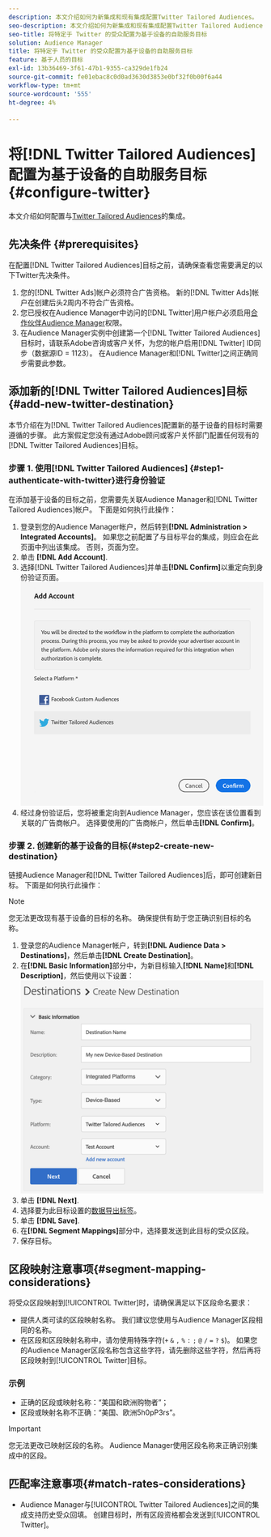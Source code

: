 ```yaml
---
description: 本文介绍如何为新集成和现有集成配置Twitter Tailored Audiences。
seo-description: 本文介绍如何为新集成和现有集成配置Twitter Tailored Audiences。
seo-title: 将特定于 Twitter 的受众配置为基于设备的自助服务目标
solution: Audience Manager
title: 将特定于 Twitter 的受众配置为基于设备的自助服务目标
feature: 基于人员的目标
exl-id: 13b36469-3f61-47b1-9355-ca329de1fb24
source-git-commit: fe01ebac8c0d0ad3630d3853e0bf32f0b00f6a44
workflow-type: tm+mt
source-wordcount: '555'
ht-degree: 4%

---
```


# 将[!DNL Twitter Tailored Audiences]配置为基于设备的自助服务目标{#configure-twitter}

本文介绍如何配置与[Twitter Tailored Audiences](https://business.twitter.com/en/targeting/tailored-audiences.html)的集成。

## 先决条件 {#prerequisites}

在配置[!DNL Twitter Tailored Audiences]目标之前，请确保查看您需要满足的以下Twitter先决条件。

1. 您的[!DNL Twitter Ads]帐户必须符合广告资格。 新的[!DNL Twitter Ads]帐户在创建后头2周内不符合广告资格。
2. 您已授权在Audience Manager中访问的[!DNL Twitter]用户帐户必须启用[合作伙伴Audience Manager](https://business.twitter.com/en/help/troubleshooting/multi-user-login-faq.html#accesslevels)权限。
3. 在Audience Manager实例中创建第一个[!DNL Twitter Tailored Audiences]目标时，请联系Adobe咨询或客户关怀，为您的帐户启用[!DNL Twitter] ID同步（数据源ID = 1123）。 在Audience Manager和[!DNL Twitter]之间正确同步需要此参数。

## 添加新的[!DNL Twitter Tailored Audiences]目标{#add-new-twitter-destination}

本节介绍在为[!DNL Twitter Tailored Audiences]配置新的基于设备的目标时需要遵循的步骤。 此方案假定您没有通过Adobe顾问或客户关怀部门配置任何现有的[!DNL Twitter Tailored Audiences]目标。

### 步骤 1. 使用[!DNL Twitter Tailored Audiences] {#step1-authenticate-with-twitter}进行身份验证

在添加基于设备的目标之前，您需要先关联Audience Manager和[!DNL Twitter Tailored Audiences]帐户。 下面是如何执行此操作：

1. 登录到您的Audience Manager帐户，然后转到&#x200B;**[!DNL Administration > Integrated Accounts]**。 如果您之前配置了与目标平台的集成，则应会在此页面中列出该集成。 否则，页面为空。
1. 单击 **[!DNL Add Account]**.
1. 选择[!DNL Twitter Tailored Audiences]并单击&#x200B;**[!DNL Confirm]**&#x200B;以重定向到身份验证页面。                     ![集成平台](assets/dbd-integrated-platforms.png)
1. 经过身份验证后，您将被重定向到Audience Manager，您应该在该位置看到关联的广告商帐户。 选择要使用的广告商帐户，然后单击&#x200B;**[!DNL Confirm]**。

### 步骤 2. 创建新的基于设备的目标{#step2-create-new-destination}

链接Audience Manager和[!DNL Twitter Tailored Audiences]后，即可创建新目标。 下面是如何执行此操作：

>[!NOTE]
>
>您无法更改现有基于设备的目标的名称。 确保提供有助于您正确识别目标的名称。

1. 登录您的Audience Manager帐户，转到&#x200B;**[!DNL Audience Data > Destinations]**，然后单击&#x200B;**[!DNL Create Destination]**。
1. 在&#x200B;**[!DNL Basic Information]**&#x200B;部分中，为新目标输入&#x200B;**[!DNL Name]**&#x200B;和&#x200B;**[!DNL Description]**，然后使用以下设置：![setup](assets/dbd-new-basic.png)
1. 单击 **[!DNL Next]**.
1. 选择要为此目标设置的[数据导出标签](/help/using/features/data-export-controls.md#controls-labels)。
1. 单击 **[!DNL Save]**.
1. 在&#x200B;**[!DNL Segment Mappings]**&#x200B;部分中，选择要发送到此目标的受众区段。
1. 保存目标。

## 区段映射注意事项{#segment-mapping-considerations}

将受众区段映射到[!UICONTROL Twitter]时，请确保满足以下区段命名要求：

* 提供人类可读的区段映射名称。 我们建议您使用与Audience Manager区段相同的名称。
* 在区段和区段映射名称中，请勿使用特殊字符(`+` `&` `,` `%` `:` `;` `@` `/` `=` `?` `$`)。 如果您的Audience Manager区段名称包含这些字符，请先删除这些字符，然后再将区段映射到[!UICONTROL Twitter]目标。

### 示例

* 正确的区段或映射名称：“美国和欧洲购物者”；
* 区段或映射名称不正确：“美国、欧洲5h0pP3rs”。

>[!IMPORTANT]
>
>您无法更改已映射区段的名称。 Audience Manager使用区段名称来正确识别集成中的区段。

## 匹配率注意事项{#match-rates-considerations}

* Audience Manager与[!UICONTROL Twitter Tailored Audiences]之间的集成支持历史受众回填。 创建目标时，所有区段资格都会发送到[!UICONTROL Twitter]。
